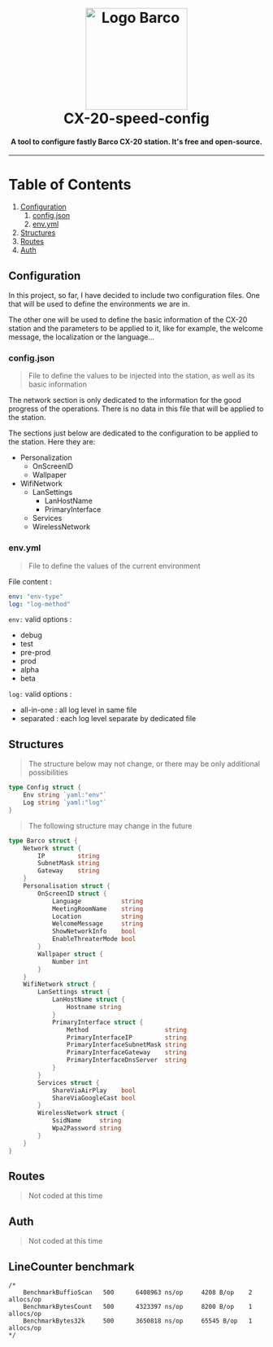 <h1 align="center">
  <br>
  <a href="https://www.barco.com/en/"><img src="https://www.cap-visio.com/wp-content/uploads/2020/11/Barco-Logo-900x244.png" alt="Logo Barco" width="200"></a>
  <br>
  CX-20-speed-config
  <br>
</h1>

<h4 align="center">A tool to configure fastly Barco CX-20 station. It's free and open-source.</h4>

<hr>

# Table of Contents
1. [Configuration](#configuration)
   1. [config.json](#configjson)
   2. [env.yml](#envyml)
2. [Structures](#structures)
3. [Routes](#routes)
4. [Auth](#auth)


## Configuration

In this project, so far, I have decided to include two configuration files.
One that will be used to define the environments we are in. 

The other one will be used to define the basic information of the CX-20 station and the parameters to be applied to it, 
like for example, the welcome message, the localization or the language...

### config.json

> File to define the values to be injected into the station, as well as its basic information

The network section is only dedicated to the information for the good progress of the operations. There is no data in this file that will be applied to the station.

The sections just below are dedicated to the configuration to be applied to the station. Here they are:
- Personalization
  - OnScreenID
  - Wallpaper
- WifiNetwork
  - LanSettings
    - LanHostName
    - PrimaryInterface
  - Services
  - WirelessNetwork

### env.yml

> File to define the values of the current environment

File content :

```yml
env: "env-type"
log: "log-method"
```

`env:` valid options :
- debug
- test
- pre-prod
- prod
- alpha
- beta

`log:` valid options :
- all-in-one : all log level in same file
- separated : each log level separate by dedicated file

## Structures

> The structure below may not change, or there may be only additional possibilities

```go
type Config struct {
	Env string `yaml:"env"`
	Log string `yaml:"log"`
}
```

> The following structure may change in the future

```go
type Barco struct {
	Network struct {
		IP         string
		SubnetMask string
		Gateway    string
	}
	Personalisation struct {
		OnScreenID struct {
			Language           string
			MeetingRoomName    string
			Location           string
			WelcomeMessage     string
			ShowNetworkInfo    bool
			EnableThreaterMode bool
		}
		Wallpaper struct {
			Number int
		}
	}
	WifiNetwork struct {
		LanSettings struct {
			LanHostName struct {
				Hostname string
			}
			PrimaryInterface struct {
				Method                     string
				PrimaryInterfaceIP         string
				PrimaryInterfaceSubnetMask string
				PrimaryInterfaceGateway    string
				PrimaryInterfaceDnsServer  string
			}
		}
		Services struct {
			ShareViaAirPlay    bool
			ShareViaGoogleCast bool
		}
		WirelessNetwork struct {
			SsidName     string
			Wpa2Password string
		}
	}
}
```

## Routes

> Not coded at this time

## Auth

> Not coded at this time

## LineCounter benchmark

```
/*
	BenchmarkBuffioScan   500      6408963 ns/op     4208 B/op    2 allocs/op
	BenchmarkBytesCount   500      4323397 ns/op     8200 B/op    1 allocs/op
	BenchmarkBytes32k     500      3650818 ns/op     65545 B/op   1 allocs/op
*/
```
